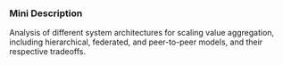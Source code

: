 ### Mini Description

Analysis of different system architectures for scaling value aggregation, including hierarchical, federated, and peer-to-peer models, and their respective tradeoffs.
